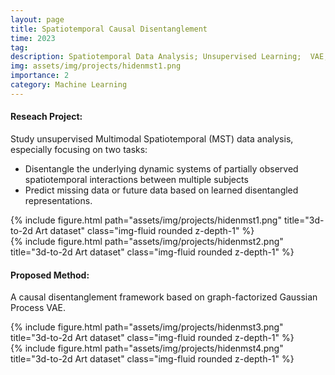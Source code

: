 ```yaml
---
layout: page
title: Spatiotemporal Causal Disentanglement
time: 2023
tag: 
description: Spatiotemporal Data Analysis; Unsupervised Learning;  VAE; Gaussian Process; Graph Factorization
img: assets/img/projects/hidenmst1.png
importance: 2
category: Machine Learning
---
```


#### Reseach Project: 
Study unsupervised Multimodal Spatiotemporal (MST) data analysis, especially focusing on two tasks:
- Disentangle the underlying dynamic systems of partially observed spatiotemporal interactions between multiple subjects
- Predict missing data or future data based on learned disentangled representations.

 

<div class="row">
    <div class="col-sm mt-3 mt-md-0">
        {% include figure.html path="assets/img/projects/hidenmst1.png" title="3d-to-2d Art dataset" class="img-fluid rounded z-depth-1" %}
    </div>
</div>

<div class="row">
    <div class="col-sm mt-3 mt-md-0">
        {% include figure.html path="assets/img/projects/hidenmst2.png" title="3d-to-2d Art dataset" class="img-fluid rounded z-depth-1" %}
    </div>
</div>



#### Proposed Method: 
A causal disentanglement framework based on graph-factorized Gaussian Process VAE. 

<div class="row">
    <div class="col-sm mt-3 mt-md-0">
        {% include figure.html path="assets/img/projects/hidenmst3.png" title="3d-to-2d Art dataset" class="img-fluid rounded z-depth-1" %}
    </div>
</div>


<div class="row">
    <div class="col-sm mt-3 mt-md-0">
        {% include figure.html path="assets/img/projects/hidenmst4.png" title="3d-to-2d Art dataset" class="img-fluid rounded z-depth-1" %}
    </div>
</div>